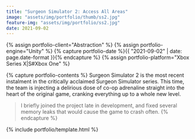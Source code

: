 ```yaml
---
title: "Surgeon Simulator 2: Access All Areas"
image: "assets/img/portfolio/thumb/ss2.jpg"
feature-img: "assets/img/portfolio/ss2.jpg"
date: 2021-09-02
---
```


{% assign portfolio-client="Abstraction" %}
{% assign portfolio-engine="Unity" %}
{% capture portfolio-date %}{{ "2021-09-02" | date: page.date-format }}{% endcapture %}
{% assign portfolio-platform="Xbox Series X\|S#Xbox One" %}

{% capture portfolio-contents %}
Surgeon Simulator 2 is the most recent instalment in the critically acclaimed Surgeon Simulator series.
This time, the team is injecting a delirious dose of co-op adrenaline straight into the heart of the original game, cranking everything up to a whole new level. 

> I briefly joined the project late in development, and fixed several memory leaks that would cause the game to crash often. 
{% endcapture %}

{% include portfolio/template.html %}
